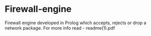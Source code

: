 # Firewall-engine
Firewall engine developed in Prolog which accepts, rejects or drop a network package.
For more info read - readme(1).pdf
